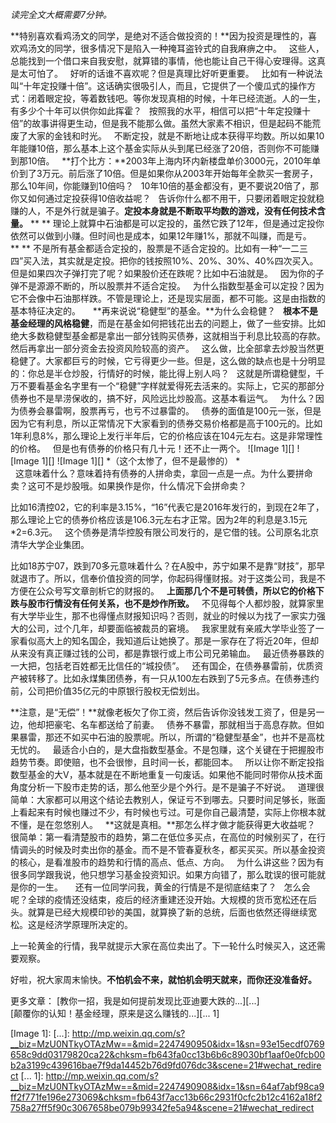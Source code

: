*读完全文大概需要7分钟。*  
  
  
**特别喜欢看鸡汤文的同学，是绝对不适合做投资的！**因为投资是理性的，喜欢鸡汤文的同学，很多情况下是陷入一种掩耳盗铃式的自我麻痹之中。
 
这些人，总能找到一个借口来自我安慰，就算错的事情，他也能让自己干得心安理得。这真是太可怕了。
 
好听的话谁不喜欢呢？但是真理比好听更重要。
 
比如有一种说法叫“十年定投赚十倍”。这话确实很吸引人，而且，它提供了一个傻瓜式的操作方式：闭着眼定投，等着数钱吧。等你发现真相的时候，十年已经流逝。人的一生，有多少个十年可以供你如此挥霍？
 
按照我的水平，相信可以把“十年定投赚十倍”的故事讲得更生动，但是我不能那么做。虽然大家素不相识，但是起码不能荒废了大家的金钱和时光。
 
不断定投，就是不断地让成本获得平均数。所以如果10年能赚10倍，那么基本上这个基金实际从头到尾已经涨了20倍，否则你不可能赚到那10倍。
 
**打个比方：**2003年上海内环内新楼盘单价3000元，2010年单价到了3万元。前后涨了10倍。但是如果你从2003年开始每年全款买一套房子，那么10年间，你能赚到10倍吗？
 
10年10倍的基金都没有，更不要说20倍了，那你又如何通过定投获得10倍收益呢？
 
告诉你什么都不用干，只要闭着眼定投就稳赚的人，不是外行就是骗子。**定投本身就是不断取平均数的游戏，没有任何技术含量。**
** **
理论上就算中石油都是可以定投的，虽然它跌了12年，但是通过定投你依然可以做到小赚。但时间也是成本，如果12年赚1%，那就不叫赚，而是亏。
** **
不是所有基金都适合定投的，股票是不适合定投的。比如有一种“一二三四”买入法，其实就是定投。把你的钱按照10%、20%、30%、40%四次买入。但是如果四次子弹打完了呢？如果股价还在跌呢？比如中石油就是。
 
因为你的子弹不是源源不断的，所以股票并不适合定投。
 
为什么指数型基金可以定投？因为它不会像中石油那样跌。不管是理论上，还是现实层面，都不可能。这是由指数的基本特征决定的。
 
 
**再来说说“稳健型”的基金。**为什么会稳健？
 
**根本不是基金经理的风格稳健**，而是在基金如何把钱花出去的问题上，做了一些安排。比如绝大多数稳健型基金都是拿出一部分钱购买债券，这就相当于利息比较高的存款。然后再拿出一部分资金去投资风险较高的资产。
 
这么做，比全部拿去炒股当然更稳健了。大家都巨亏的时候，它亏得更少一些。但是，这么做的缺点也是十分明显的：你总是半仓炒股，行情好的时候，能比得上别人吗？
 
这就是所谓稳健型，千万不要看基金名字里有一个“稳健”字样就爱得死去活来的。实际上，它买的那部分债券也不是旱涝保收的，搞不好，风险远比炒股高。这基本看运气。
 
为什么？因为债券会暴雷啊，股票再亏，也亏不过暴雷的。
 
债券的面值是100元一张，但是因为它有利息，所以正常情况下大家看到的债券交易价格都是高于100元的。比如1年利息8%，那么理论上发行半年后，它的价格应该在104元左右。这是非常理性的价格。
 
但是也有债券的价格只有几十元！还不止一两个。
![Image 1][]
![Image 1][]
![Image 1][]
*（这个太惨了，但不是最惨的） *  
 
这意味着什么？意味着持有债券的人拼命卖，拿回一点是一点。为什么要拼命卖？这可不是炒股哦。如果换作是你，什么情况下会拼命卖？
  
比如16清控02，它的利率是3.15%，“16”代表它是2016年发行的，到现在2年了，那么理论上它的债券价格应该是106.3元左右才正常。因为2年的利息是3.15元\*2=6.3元。
 
这个债券是清华控股有限公司发行的，是它借的钱。公司原名北京清华大学企业集团。
  
比如18苏宁07，跌到70多元意味着什么？在A股中，苏宁如果不是靠“财技”，那早就退市了。所以，信奉价值投资的同学，你起码得懂财报。对于这类公司，我是不方便在公众号写文章剖析它的财报的。
 
**上面那几个不是可转债，所以它的价格下跌与股市行情没有任何关系，也不是炒作所致。**
 
不见得每个人都炒股，就算家里有大学毕业生，那不也得懂点财报知识吗？否则，就业的时候以为找了一家实力强大的公司，过个几年，却要面临被裁员的窘境。
 
我家里就有亲戚大学毕业签了一家看似高大上的知名国企，我知道后让她换了。那是一家存在了将近20年，但却从来没有真正赚过钱的公司，都是靠银行或上市公司兄弟输血。
 
最近债券暴跌的一大把，包括老百姓都无比信任的“城投债”。
 
还有国企，在债券暴雷前，优质资产被转移了。比如永煤集团债券，有一只从100左右跌到了5元多点。在债券违约前，公司把价值35亿元的中原银行股权无偿划出。
  
**注意，是“无偿”！**就像老板欠了你工资，然后告诉你没钱发工资了，但是另一边，他却把豪宅、名车都送给了前妻。
 
债券不暴雷，那就相当于高息存款。但如果暴雷，那还不如买中石油的股票呢。所以，所谓的“稳健型基金”，也并不是高枕无忧的。
 
最适合小白的，是大盘指数型基金。不是包赚，这个关键在于把握股市趋势节奏。即使赔，也不会很惨，且时间一长，都能回本。
 
所以让你不断定投指数型基金的大V，基本就是在不断地重复一句废话。如果他不能同时带你从技术面角度分析一下股市走势的话，那么他至少是个外行。是不是骗子不好说。
 
道理很简单：大家都可以用这个结论去教别人，保证亏不到哪去。只要时间足够长，账面上看起来有时候也赚过不少，有时候也亏过。可是你自己最清楚，实际上你根本就不懂，是在忽悠别人。
 
**这就是真相。**那怎么样才做才能获得更大收益呢？
 
很简单：第一看清楚股市的趋势，第二在低位多买点，在高位的时候别买了，在行情调头的时候及时卖出你的基金。而不是不管春夏秋冬，都买买买。所以基金投资的核心，是看准股市的趋势和行情的高点、低点、方向。
 
为什么讲这些？因为有很多同学跟我说，他只想学习基金投资知识。如果方向错了，那么耽误的很可能就是你的一生。
 
 
还有一位同学问我，黄金的行情是不是彻底结束了？
 
怎么会呢？全球的疫情还没结束，疫后的经济重建还没开始。大规模的货币宽松还在后头。就算是已经大规模印钞的美国，就算换了新的总统，后面也依然还得继续宽松。这是经济学原理所决定的。
  
上一轮黄金的行情，我早就提示大家在高位卖出了。下一轮什么时候买入，这还需要观察。  
  
好啦，祝大家周末愉快。**不怕机会不来，就怕机会明天就来，而你还没准备好。**
  
  
更多文章：
[教你一招，我是如何提前发现比亚迪要大跌的...][...]  
[颠覆你的认知！基金经理，原来是这么赚钱的...][... 1]  
  

[Image 1]: 
[...]: http://mp.weixin.qq.com/s?__biz=MzU0NTkyOTAzMw==&mid=2247490950&idx=1&sn=93e15ecdf0769658c9dd03179820ca22&chksm=fb643fa0cc13b6b6c89030bf1aaf0e0fcb00b2a3199c439616bae7f9da14452b76d9fd076dc3&scene=21#wechat_redirect
[... 1]: http://mp.weixin.qq.com/s?__biz=MzU0NTkyOTAzMw==&mid=2247490908&idx=1&sn=64af7abf98ca9ff2f771fe196e273069&chksm=fb643f7acc13b66c2931f0cfc2b12c4162a18f2758a27ff5f90c3067658be079b99342fe5a94&scene=21#wechat_redirect